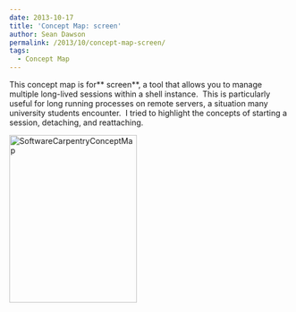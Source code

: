 ```yaml
---
date: 2013-10-17
title: 'Concept Map: screen'
author: Sean Dawson
permalink: /2013/10/concept-map-screen/
tags:
  - Concept Map
---
```

This concept map is for** screen**, a tool that allows you to manage multiple long-lived sessions within a shell instance.  This is particularly useful for long running processes on remote servers, a situation many university students encounter.  I tried to highlight the concepts of starting a session, detaching, and reattaching.

[<img class="alignnone size-medium wp-image-4812" alt="SoftwareCarpentryConceptMap" src="http://teaching.software-carpentry.org/wp-content/uploads/2013/10/SoftwareCarpentryConceptMap-228x300.png" width="228" height="300" />][1]

 [1]: http://teaching.software-carpentry.org/wp-content/uploads/2013/10/SoftwareCarpentryConceptMap.png
